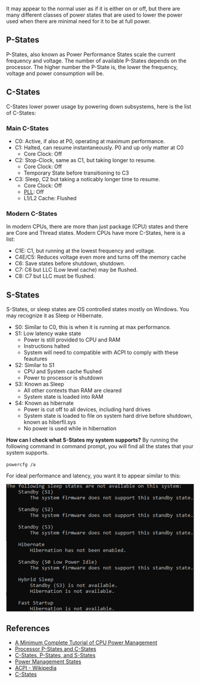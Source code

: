 It may appear to the normal user as if it is either on or off, but there are many different classes of power states that are used to lower the power used when there are minimal need for it to be at full power.

## P-States
P-States, also known as Power Performance States scale the current frequency and voltage. The number of available P-States depends on the processor. The higher number the P-State is, the lower the frequency, voltage and power consumption will be.

## C-States
C-States lower power usage by powering down subsystems, here is the list of C-States:

### Main C-States
- C0: Active, if also at P0, operating at maximum performance.
- C1: Halted, can resume instantaneously. P0 and up only matter at C0
  - Core Clock: Off
- C2: Stop-Clock, same as C1, but taking longer to resume.
  - Core Clock: Off
  - Temporary State before transitioning to C3
- C3: Sleep, C2 but taking a noticably longer time to resume.
  - Core Clock: Off
  - [PLL](https://en.wikipedia.org/wiki/Phase-locked_loop): Off
  - L1/L2 Cache: Flushed

### Modern C-States
In modern CPUs, there are more than just package (CPU) states and there are Core and Thread states.
Modern CPUs have more C-States, here is a list:
- C1E: C1, but running at the lowest frequency and voltage.
- C4E/C5: Reduces voltage even more and turns off the memory cache
- C6: Save states before shutdown, shutdown.
- C7: C6 but LLC (Low level cache) may be flushed.
- C8: C7 but LLC must be flushed.

## S-States
S-States, or sleep states are OS controlled states mostly on Windows. You may recognize it as Sleep or Hibernate.
- S0: Similar to C0, this is when it is running at max performance.
- S1: Low latency wake state
  - Power is still provided to CPU and RAM
  - Instructions halted
  - System will need to compatible with ACPI to comply with these feautures
- S2: Similar to S1
  - CPU and System cache flushed
  - Power to processor is shutdown
- S3: Known as Sleep
  - All other contexts than RAM are cleared
  - System state is loaded into RAM
- S4: Known as hibernate
  - Power is cut off to all devices, including hard drives
  - System state is loaded to file on system hard drive before shutdown, known as hiberfil.sys
  - No power is used while in hibernation

**How can I check what S-States my system supports?**
By running the following command in command prompt, you will find all the states that your system supports.

`powercfg /a`

For ideal performance and latency, you want it to appear similar to this:

<img src="images/Support S-States.png">




## References
- [A Minimum Complete Tutorial of CPU Power Management](https://metebalci.com/blog/a-minimum-complete-tutorial-of-cpu-power-management-c-states-and-p-states)
- [Processor P-States and C-States](https://www.thomas-krenn.com/en/wiki/Processor_P-states_and_C-states)
- [C-States, P-States, and S-States](https://www.technikaffe.de/anleitung-32-c_states_p_states_s_states__energieverwaltung_erklaert)
- [Power Management States](https://www.techjunkie.com/power-management-states-s-state-p-state)
- [ACPI - Wikipedia](https://en.wikipedia.org/wiki/Advanced_Configuration_and_Power_Interface)
- [C-States](https://gist.github.com/wmealing/2dd2b543c4d3cff6cab7)
